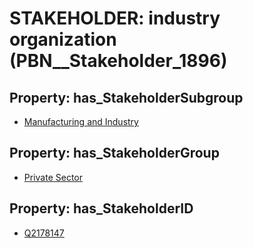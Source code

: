 # STAKEHOLDER: __industry organization__ (PBN__Stakeholder_1896)

## Property: has_StakeholderSubgroup

* [Manufacturing and Industry](PBN__StakeholderSubgroup_62)

## Property: has_StakeholderGroup

* [Private Sector](PBN__StakeholderGroup_5)

## Property: has_StakeholderID

* [Q2178147](Q2178147)

